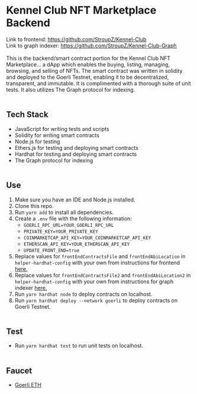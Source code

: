 # Kennel Club NFT Marketplace Backend
Link to frontend: https://github.com/StroupZ/Kennel-Club
<br>
Link to graph indexer: https://github.com/StroupZ/Kennel-Club-Graph
<br><br>
This is the backend/smart contract portion for the Kennel Club NFT Marketplace... a dApp which enables the buying, listing, managing, browsing, and selling of NFTs. The smart contract was written in solidity and deployed to the Goerli Testnet, enabling it to be decentralized, transparent, and immutable. It is complimented with a thorough suite of unit tests. It also utilizes The Graph protocol for indexing.
<br><br>
## Tech Stack
- JavaScript for writing tests and scripts
- Solidity for writing smart contracts
- Node.js for testing
- Ethers.js for testing and deploying smart contracts
- Hardhat for testing and deploying smart contracts
- The Graph protocol for indexing
<br><br>
## Use
1. Make sure you have an IDE and Node.js installed.
2. Clone this repo.
3. Run `yarn add` to install all dependencies.
4. Create a `.env` file with the following information:
   - `GOERLI_RPC_URL=YOUR_GOERLI_RPC_URL`
   - `PRIVATE_KEY=YOUR_PRIVATE_KEY`
   - `COINMARKETCAP_API_KEY=YOUR_COINMARKETCAP_API_KEY`
   - `ETHERSCAN_API_KEY=YOUR_ETHERSCAN_API_KEY`
   - `UPDATE_FRONT_END=true`
5. Replace values for `frontEndContractsFile` and `frontEndAbiLocation` in `helper-hardhat-config` with your own from instructions for frontend [here.](https://github.com/StroupZ/Kennel-Club)
6. Replace values for `frontEndContractsFile2` and `frontEndAbiLocation2` in `helper-hardhat-config` with your own from instructions for graph indexer [here.](https://github.com/StroupZ/Kennel-Club-Graph)
7. Run `yarn hardhat node` to deploy contracts on localhost.
8. Run `yarn hardhat deploy --network goerli` to deploy contracts on Goerli Testnet.
<br><br>
## Test
- Run `yarn hardhat test` to run unit tests on localhost.
<br><br>
## Faucet
- [Goerli ETH](https://goerlifaucet.com/)
